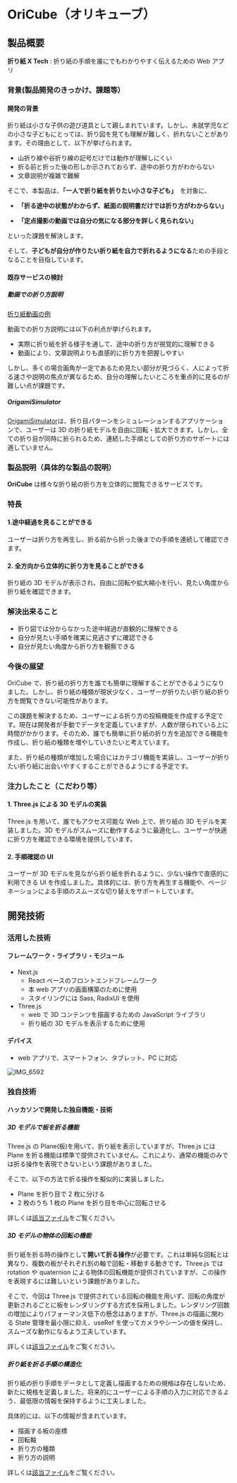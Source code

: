 # OriCube（オリキューブ）

<!-- ここに画像などが入ります。 -->

## 製品概要

**折り紙 X Tech** : 折り紙の手順を誰にでもわかりやすく伝えるための Web アプリ

### 背景(製品開発のきっかけ、課題等）

#### 開発の背景

折り紙は小さな子供の遊び道具として親しまれています。しかし、未就学児などの小さな子どもにとっては、折り図を見ても理解が難しく、折れないことがあります。その理由として、以下が挙げられます。

- 山折り線や谷折り線の記号だけでは動作が理解しにくい
- 折る前と折った後の形しか示されておらず、途中の折り方がわからない
- 文章説明が複雑で難解

そこで、本製品は、**「一人で折り紙を折りたい小さな子ども」**　を対象に、

- **「折る途中の状態がわからず、紙面の説明書だけでは折り方がわからない」**

- **「定点撮影の動画では自分の気になる部分を詳しく見られない」**

といった課題を解決します。

そして、**子どもが自分が作りたい折り紙を自力で折れるようになる**ための手段となることを目指しています。

#### 既存サービスの検討

##### 動画での折り方説明

[折り紙動画の例]("https://www.youtube.com/watch?v=RIqlnV9cTY8")

動画での折り方説明には以下の利点が挙げられます。

- 実際に折り紙を折る様子を通して、途中の折り方が視覚的に理解できる
- 動画により、文章説明よりも直感的に折り方を把握しやすい

しかし、多くの場合画角が一定であるため見たい部分が見づらく、人によって折る速さや説明の焦点が異なるため、自分の理解したいところを重点的に見るのが難しい点が課題です。

##### OrigamiSimulator

[OrigamiSimulator](""https://origamisimulator.org/"")は、折り目パターンをシミュレーションするアプリケーションで、ユーザーは 3D の折り紙モデルを自由に回転・拡大できます。しかし、全ての折り目が同時に折られるため、連続した手順としての折り方のサポートには適していません。

### 製品説明（具体的な製品の説明）

**OriCube** は様々な折り紙の折り方を立体的に閲覧できるサービスです。

### 特長

#### 1.途中経過を見ることができる

ユーザーは折り方を再生し、折る前から折った後までの手順を連続して確認できます。

#### 2. 全方向から立体的に折り方を見ることができる

折り紙の 3D モデルが表示され、自由に回転や拡大縮小を行い、見たい角度から折り紙を確認できます。

### 解決出来ること

- 折り図では分からなかった途中経過が直観的に理解できる
- 自分が見たい手順を確実に見逃さずに確認できる
- 自分が見たい角度から折り方を観察できる

### 今後の展望

OriCube で、折り紙の折り方を誰でも簡単に理解することができるようになりました。しかし、折り紙の種類が現状少なく、ユーザーが折りたい折り紙の折り方を閲覧できない可能性があります。

この課題を解決するため、ユーザーによる折り方の投稿機能を作成する予定です。現在は開発者が手動でデータを定義していますが、人数が限られている上に時間がかかります。そのため、誰でも簡単に折り紙の折り方を追加できる機能を作成し、折り紙の種類を増やしていきたいと考えています。

また、折り紙の種類が増加した場合にはカテゴリ機能を実装し、ユーザーが折りたい折り紙に出会いやすくすることができるようにする予定です。

### 注力したこと（こだわり等）

#### 1. Three.js による 3D モデルの実装

Three.js を用いて、誰でもアクセス可能な Web 上で、折り紙の 3D モデルを実装しました。3D モデルがスムーズに動作するように最適化し、ユーザーが快適に折り方を確認できる環境を提供しています。

#### 2. 手順確認の UI

ユーザーが 3D モデルを見ながら折り紙を折れるように、少ない操作で直感的に利用できる UI を作成しました。具体的には、折り方を再生する機能や、ページネーションによる手順のスムーズな切り替えをサポートしています。

## 開発技術

<!-- ここに構成図がきます。 -->

### 活用した技術

#### フレームワーク・ライブラリ・モジュール

- Next.js
  - React ベースのフロントエンドフレームワーク
  - 本 web アプリの画面構築のために使用
  - スタイリングには Sass, RadixUI を使用
- Three.js
  - web で 3D コンテンツを描画するための JavaScript ライブラリ
  - 折り紙の 3D モデルを表示するために使用


#### デバイス

- web アプリで、スマートフォン、タブレット、PC に対応

![IMG_6592](https://github.com/user-attachments/assets/ce6de659-a092-4b3c-b25f-8863db12d4c3)

### 独自技術

#### ハッカソンで開発した独自機能・技術

##### 3D モデルで板を折る機能

Three.js の Plane(板)を用いて、折り紙を表示していますが、Three.js には Plane を折る機能は標準で提供されていません。これにより、通常の機能のみでは折る操作を表現できないという課題がありました。

そこで、以下の方法で折る操作を擬似的に実装しました。

- Plane を折り目で 2 枚に分ける
- 2 枚のうち 1 枚の Plane を折り目を中心に回転させる

詳しくは[該当ファイル](https://github.com/jphacks/ng_2402/blob/main/src/components/three/index.tsx)をご覧ください。

##### 3D モデルの物体の回転の機能

折り紙を折る時の操作として**開いて折る操作**が必要です。これは単純な回転とは異なり、複数の板がそれぞれ別の軸で回転・移動する動きです。Three.js では rotation や quaternion による物体の回転機能が提供されていますが、この操作を表現するには難しいという課題がありました。

そこで、今回は Three.js で提供されている回転の機能を用いず、回転の角度が更新されるごとに板をレンダリングする方式を採用しました。レンダリング回数の増加によりパフォーマンス低下の懸念はありますが、Three.js の描画に関わる State 管理を最小限に抑え、useRef を使ってカメラやシーンの値を保持し、スムーズな動作になるよう工夫しています。

詳しくは[該当ファイル](https://github.com/jphacks/ng_2402/blob/main/src/components/three/index.tsx)をご覧ください。

##### 折り紙を折る手順の構造化

折り紙の折り手順をデータとして定義し描画するための規格は存在しないため、新たに規格を定義しました。将来的にユーザーによる手順の入力に対応できるよう、最低限の情報を保持するように工夫しました。

具体的には、以下の情報が含まれています。

- 描画する板の座標
- 回転軸
- 折り方の種類
- 折り方の説明

詳しくは[該当ファイル](https://github.com/jphacks/ng_2402/blob/main/src/models/1.json)をご覧ください。
